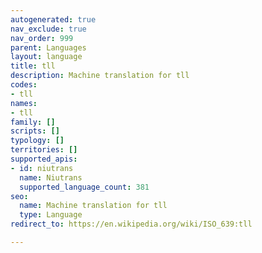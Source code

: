 ```yaml
---
autogenerated: true
nav_exclude: true
nav_order: 999
parent: Languages
layout: language
title: tll
description: Machine translation for tll
codes:
- tll
names:
- tll
family: []
scripts: []
typology: []
territories: []
supported_apis:
- id: niutrans
  name: Niutrans
  supported_language_count: 381
seo:
  name: Machine translation for tll
  type: Language
redirect_to: https://en.wikipedia.org/wiki/ISO_639:tll

---
```


